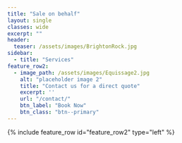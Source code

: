 ```yaml
---
title: "Sale on behalf"
layout: single
classes: wide
excerpt: ""
header:
  teaser: /assets/images/BrightonRock.jpg
sidebar:
  - title: "Services"
feature_row2:
  - image_path: /assets/images/Equissage2.jpg
    alt: "placeholder image 2"
    title: "Contact us for a direct quote"
    excerpt: ''
    url: "/contact/"
    btn_label: "Book Now"
    btn_class: "btn--primary"
---
```


{% include feature_row id="feature_row2" type="left" %}

